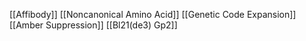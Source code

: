 [[Affibody]]
[[Noncanonical Amino Acid]]
[[Genetic Code Expansion]]
[[Amber Suppression]]
[[Bl21(de3) Gp2]]
